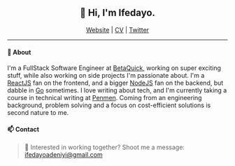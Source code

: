 <h2 align="center">
  👋 Hi, I'm Ifedayo.
</h2>

<p align="center">
  <span><a href="https://ifedayo.tech">Website</a> | <a href="https://read.cv/deniyi">CV</a> | <a href="https://twitter.com/dayodeniyi">Twitter</a></span>
</p>

---

#### 💬 About

I'm a FullStack Software Engineer at [BetaQuick](https://betaquick.com/), working on super exciting stuff, while also working on side projects I'm passionate about. I'm a [ReactJS](https://reactjs.org/) fan on the frontend, and a bigger [NodeJS](https://nodejs.org/) fan on the backend, but dabble in [Go](https://golang.org/) sometimes. I love writing about tech, and I'm currently taking a course in technical writing at [Penmen](https://medium.com/penmen). Coming from an engineering background, problem solving and a focus on cost-efficient solutions is second nature to me.


#### 📫 Contact

> :email: Interested in working together? Shoot me a message: ifedayoadeniyi@gmail.com
